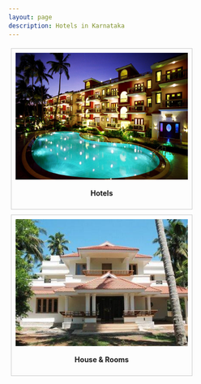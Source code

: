 ```yaml
---
layout: page
description: Hotels in Karnataka
---
```



<div style = " margin: 5px;
  padding: 8px;
    border: 1px solid #ccc;
    float: left;
    overflow: auto;
     width: auto;">
<a target="_blank" href="/hotel/">
  <img src="/../assets/traveller_point/hotel.jpg" alt="Hotels" width="340" height="250 ">
</a>
<div style=" padding: 15px;
    text-align: center" ><b>Hotels</b>
</div>
</div>

<div style = " margin: 5px;
  padding: 8px;
    border: 1px solid #ccc;
    float: left;
    overflow: auto;
     width: auto;">
<a target="_blank" href="/hotel/">
  <img src="/../assets/traveller_point/house.jpg" alt="Hotels" width="340" height="250 ">
</a>
<div style=" padding: 15px;
    text-align: center" ><b>House & Rooms</b>
</div>
</div>

